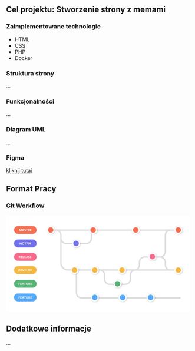 ﻿## Cel projektu: Stworzenie strony z memami

### Zaimplementowane technologie

- HTML
- CSS
- PHP
- Docker

### Struktura strony

...

### Funkcjonalności

...

### Diagram UML

...

### Figma

[kliknij tutaj](https://www.figma.com/file/t94vF4c78WgwzIS14Ocx5m/IO?node-id=0%3A1&t=epHnj09kp8rHfNhz-1)

## Format Pracy

### Git Workflow

<img src="./readme-images/workflow.png" width=500px />

## Dodatkowe informacje

...

